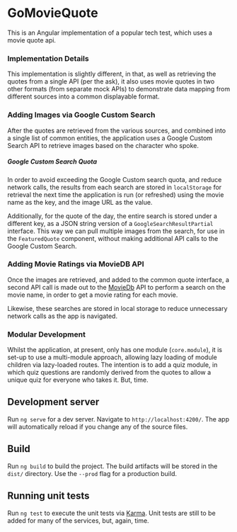 # GoMovieQuote

This is an Angular implementation of a popular tech test, which uses a movie quote api. 

### Implementation Details
This implementation is slightly different, in that, as well as retrieving the quotes from a single API (per the ask), it also uses movie quotes in two other formats (from separate mock APIs) to demonstrate data mapping from different sources into a common displayable format.

### Adding Images via Google Custom Search
After the quotes are retrieved from the various sources, and combined into a single list of common entities, the application uses a Google Custom Search API to retrieve images based on the character who spoke.

##### Google Custom Search Quota
In order to avoid exceeding the Google Custom search quota, and reduce network calls, the results from each search are stored in `localStorage` for retrieval the next time the application is run (or refreshed) using the movie name as the key, and the image URL as the value.

Additionally, for the quote of the day, the entire search is stored under a different key, as a JSON string version of a `GoogleSearchResultPartial` interface. This way we can pull multiple images from the search, for use in the `FeaturedQuote` component, without making additional API calls to the Google Custom Search.

### Adding Movie Ratings via MovieDB API
Once the images are retrieved, and added to the common quote interface, a second API call is made out to the [MovieDb](https://www.themoviedb.org/) API to perform a search on the movie name, in order to get a movie rating for each movie.

Likewise, these searches are stored in local storage to reduce unnecessary network calls as the app is navigated.

### Modular Development
Whilst the application, at present, only has one module (`core.module`), it is set-up to use a multi-module approach, allowing lazy loading of module children via lazy-loaded routes. The intention is to add a quiz module, in which quiz questions are randomly derived from the quotes to allow a unique quiz for everyone who takes it. But, time.

## Development server

Run `ng serve` for a dev server. Navigate to `http://localhost:4200/`. The app will automatically reload if you change any of the source files.

## Build

Run `ng build` to build the project. The build artifacts will be stored in the `dist/` directory. Use the `--prod` flag for a production build.

## Running unit tests

Run `ng test` to execute the unit tests via [Karma](https://karma-runner.github.io). Unit tests are still to be added for many of the services, but, again, time.
